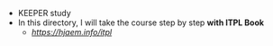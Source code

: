 - KEEPER study
- In this directory, I will take the course step by step **with ITPL Book**
    - *https://hjaem.info/itpl*
